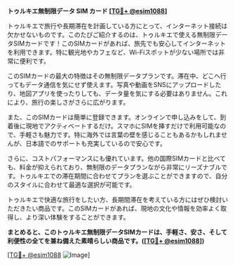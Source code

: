 **トゥルキエ無制限データ SIM カード [[TG💪+ @esim1088](https://t.me/s/esim1088)]**

トゥルキエで旅行や長期滞在を計画している方にとって、インターネット接続は欠かせないものです。このたびご紹介するのは、トゥルキエで使える無制限データSIMカードです！このSIMカードがあれば、旅先でも安心してインターネットを利用できます。特に観光地やカフェなど、Wi-Fiスポットが少ない場所では非常に便利です。

このSIMカードの最大の特徴はその無制限データプランです。滞在中、どこへ行ってもデータ通信を気にせず使えます。写真や動画をSNSにアップロードしたり、地図アプリを使ったりしても、データ量を気にする必要はありません。これにより、旅行の楽しさがさらに広がります。

また、このSIMカードは簡単に登録できます。オンラインで申し込みをして、到着後に現地でアクティベートするだけ。スマホにSIMを挿すだけで利用可能なので、手軽さも魅力です。特に海外では言葉の壁を感じることもあるかもしれませんが、日本語でのサポートも充実しているので安心です。

さらに、コストパフォーマンスにも優れています。他の国際SIMカードと比べても、料金が抑えられており、無制限のデータプランながら非常にリーズナブルです。トゥルキエでの滞在期間に合わせてプランを選ぶことができますので、自分のスタイルに合わせて最適な選択が可能です。

トゥルキエで快適な旅行をしたい方、長期間滞在を考えている方にはぜひ検討いただきたい商品です。このSIMカードがあれば、現地の文化や情報を効率よく取得し、より深い体験をすることができます。

**まとめると、このトゥルキエ無制限データSIMカードは、手軽さ、安さ、そして利便性の全てを兼ね備えた素晴らしい商品です。([[TG💪+ @esim1088](https://t.me/s/esim1088)])**

[[TG💪+ @esim1088](https://t.me/s/esim1088) ![Image](https://i.postimg.cc/Y0z9fWf4/image.png)]